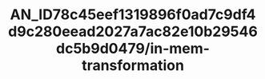---  
schema: schema:AN_ID78c45eef1319896f0ad7c9df4d9c280eead2027a7ac82e10b29546dc5b9d0479/in-mem-transformation  
title: AN_ID78c45eef1319896f0ad7c9df4d9c280eead2027a7ac82e10b29546dc5b9d0479/in-mem-transformation  
organization: Sample Department  
notes: Used in 0 lineage(s)  
resources:  
  - name: AN_ID78c45eef1319896f0ad7c9df4d9c280eead2027a7ac82e10b29546dc5b9d0479/in-mem-transformation 
    url: in-mem://AN_ID78c45eef1319896f0ad7c9df4d9c280eead2027a7ac82e10b29546dc5b9d0479/in-mem-transformation 
    format : DataFrame  
license: None  
category:
  - Education  
maintainer: User  
maintainer_email: UserMail  
---